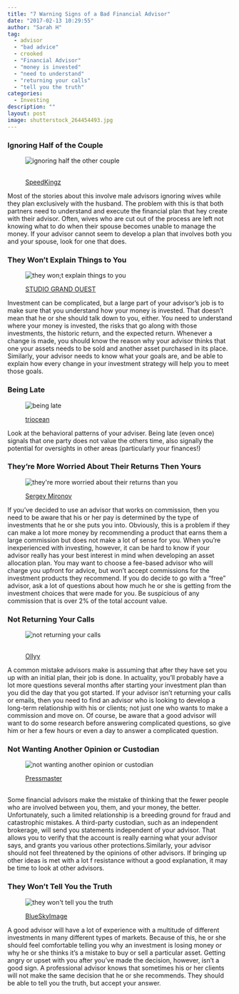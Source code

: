 ```yaml
---
title: "7 Warning Signs of a Bad Financial Advisor"
date: "2017-02-13 10:29:55"
author: "Sarah H"
tag:
  - advisor
  - "bad advice"
  - crooked
  - "Financial Advisor"
  - "money is invested"
  - "need to understand"
  - "returning your calls"
  - "tell you the truth"
categories:
  - Investing
description: ""
layout: post
image: shutterstock_264454493.jpg
---
```


### Ignoring Half of the Couple

<figure aria-describedby="caption-attachment-4393" class="wp-caption alignnone" id="attachment_4393" style="width: 700px">

![ignoring half the other couple](/posts/shutterstock_341095793.jpg)<figcaption class="wp-caption-text" id="caption-attachment-4393">  
[SpeedKingz](https://www.shutterstock.com/image-photo/unhappy-businesswoman-male-colleague-being-congratulated-341095793)</figcaption></figure>

Most of the stories about this involve male advisors ignoring wives while they plan exclusively with the husband. The problem with this is that both partners need to understand and execute the financial plan that hey create with their advisor. Often, wives who are cut out of the process are left not knowing what to do when their spouse becomes unable to manage the money. If your advisor cannot seem to develop a plan that involves both you and your spouse, look for one that does.

### They Won’t Explain Things to You

<figure aria-describedby="caption-attachment-4394" class="wp-caption alignnone" id="attachment_4394" style="width: 700px">

![they won;t explain things to you](/posts/shutterstock_345505142.jpg)<figcaption class="wp-caption-text" id="caption-attachment-4394">[STUDIO GRAND OUEST](https://www.shutterstock.com/image-photo/doubt-confusion-concept-portrait-confused-beautiful-345505142)</figcaption></figure>

Investment can be complicated, but a large part of your advisor’s job is to make sure that you understand how your money is invested. That doesn’t mean that he or she should talk down to you, either. You need to understand where your money is invested, the risks that go along with those investments, the historic return, and the expected return. Whenever a change is made, you should know the reason why your advisor thinks that one your assets needs to be sold and another asset purchased in its place. Similarly, your advisor needs to know what your goals are, and be able to explain how every change in your investment strategy will help you to meet those goals.

### Being Late

<figure aria-describedby="caption-attachment-4395" class="wp-caption alignnone" id="attachment_4395" style="width: 700px">

![being late](/posts/shutterstock_288801062.jpg)<figcaption class="wp-caption-text" id="caption-attachment-4395">[triocean](https://www.shutterstock.com/image-photo/young-woman-sitting-looking-her-watch-288801062)</figcaption></figure>

Look at the behavioral patterns of your adviser. Being late (even once) signals that one party does not value the others time, also signally the potential for oversights in other areas (particularly your finances!)

### They’re More Worried About Their Returns Then Yours

<figure aria-describedby="caption-attachment-4396" class="wp-caption alignnone" id="attachment_4396" style="width: 700px">

![they're more worried about their returns than you](/posts/shutterstock_76996033.jpg)<figcaption class="wp-caption-text" id="caption-attachment-4396">[Sergey Mironov](https://www.shutterstock.com/image-photo/man-putting-money-his-pocket-isolated-76996033)</figcaption></figure>

If you’ve decided to use an advisor that works on commission, then you need to be aware that his or her pay is determined by the type of investments that he or she puts you into. Obviously, this is a problem if they can make a lot more money by recommending a product that earns them a large commission but does not make a lot of sense for you. When you’re inexperienced with investing, however, it can be hard to know if your advisor really has your best interest in mind when developing an asset allocation plan. You may want to choose a fee-based advisor who will charge you upfront for advice, but won’t accept commissions for the investment products they recommend. If you do decide to go with a “free” advisor, ask a lot of questions about how much he or she is getting from the investment choices that were made for you. Be suspicious of any commission that is over 2% of the total account value.

### Not Returning Your Calls

<figure aria-describedby="caption-attachment-4398" class="wp-caption alignnone" id="attachment_4398" style="width: 700px">

![not returning your calls](/posts/shutterstock_230614120-1.jpg)<figcaption class="wp-caption-text" id="caption-attachment-4398">  
[Ollyy](https://www.shutterstock.com/image-photo/desperate-woman-waiting-someone-call-her-230614120)</figcaption></figure>

A common mistake advisors make is assuming that after they have set you up with an initial plan, their job is done. In actuality, you’ll probably have a lot more questions several months after starting your investment plan than you did the day that you got started. If your advisor isn’t returning your calls or emails, then you need to find an advisor who is looking to develop a long-term relationship with his or clients; not just one who wants to make a commission and move on. Of course, be aware that a good advisor will want to do some research before answering complicated questions, so give him or her a few hours or even a day to answer a complicated question.

### Not Wanting Another Opinion or Custodian

<figure aria-describedby="caption-attachment-4399" class="wp-caption alignnone" id="attachment_4399" style="width: 700px">

![not wanting another opinion or custodian](/posts/shutterstock_26394400.jpg)<figcaption class="wp-caption-text" id="caption-attachment-4399">[Pressmaster](https://www.shutterstock.com/image-photo/portrait-smart-man-keeping-his-forefingers-26394400)</figcaption></figure>  
Some financial advisors make the mistake of thinking that the fewer people who are involved between you, them, and your money, the better. Unfortunately, such a limited relationship is a breeding ground for fraud and catastrophic mistakes. A third-party custodian, such as an independent brokerage, will send you statements independent of your advisor. That allows you to verify that the account is really earning what your advisor says, and grants you various other protections.Similarly, your advisor should not feel threatened by the opinions of other advisors. If bringing up other ideas is met with a lot f resistance without a good explanation, it may be time to look at other advisors.

### They Won’t Tell You the Truth

<figure aria-describedby="caption-attachment-4400" class="wp-caption alignnone" id="attachment_4400" style="width: 700px">

![they won't tell you the truth](/posts/shutterstock_161909432.jpg)<figcaption class="wp-caption-text" id="caption-attachment-4400">[BlueSkyImage](https://www.shutterstock.com/image-photo/close-man-back-fingers-crossed-behind-161909432)</figcaption></figure>

A good advisor will have a lot of experience with a multitude of different investments in many different types of markets. Because of this, he or she should feel comfortable telling you why an investment is losing money or why he or she thinks it’s a mistake to buy or sell a particular asset. Getting angry or upset with you after you’ve made the decision, however, isn’t a good sign. A professional advisor knows that sometimes his or her clients will not make the same decision that he or she recommends. They should be able to tell you the truth, but accept your answer.
